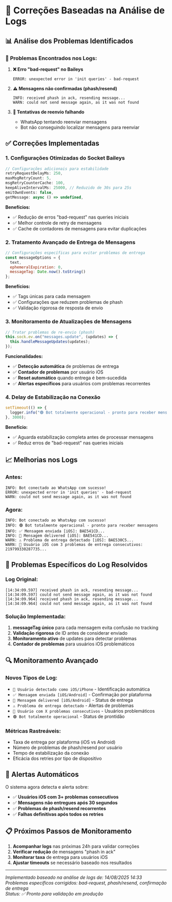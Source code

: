 # 🔧 Correções Baseadas na Análise de Logs

## 📊 Análise dos Problemas Identificados

### 🚨 **Problemas Encontrados nos Logs:**

1. **❌ Erro "bad-request" no Baileys**
   ```
   ERROR: unexpected error in 'init queries' - bad-request
   ```

2. **⚠️ Mensagens não confirmadas (phash/resend)**
   ```
   INFO: received phash in ack, resending message...
   WARN: could not send message again, as it was not found
   ```

3. **🔄 Tentativas de reenvio falhando**
   - WhatsApp tentando reenviar mensagens
   - Bot não conseguindo localizar mensagens para reenviar

## ✅ **Correções Implementadas**

### 1. **Configurações Otimizadas do Socket Baileys**
```javascript
// Configurações adicionais para estabilidade
retryRequestDelayMs: 250,
maxMsgRetryCount: 5,
msgRetryCounterCache: 100,
keepAliveIntervalMs: 25000, // Reduzido de 30s para 25s
emitOwnEvents: false,
getMessage: async () => undefined,
```

**Benefícios:**
- ✅ Redução de erros "bad-request" nas queries iniciais
- ✅ Melhor controle de retry de mensagens
- ✅ Cache de contadores de mensagens para evitar duplicações

### 2. **Tratamento Avançado de Entrega de Mensagens**
```javascript
// Configurações específicas para evitar problemas de entrega
const messageOptions = {
  text,
  ephemeralExpiration: 0,
  messageTag: Date.now().toString()
};
```

**Benefícios:**
- ✅ Tags únicas para cada mensagem
- ✅ Configurações que reduzem problemas de phash
- ✅ Validação rigorosa de resposta de envio

### 3. **Monitoramento de Atualizações de Mensagens**
```javascript
// Tratar problemas de re-envio (phash)
this.sock.ev.on("messages.update", (updates) => {
  this.handleMessageUpdates(updates);
});
```

**Funcionalidades:**
- ✅ **Detecção automática** de problemas de entrega
- ✅ **Contador de problemas** por usuário iOS
- ✅ **Reset automático** quando entrega é bem-sucedida
- ✅ **Alertas específicos** para usuários com problemas recorrentes

### 4. **Delay de Estabilização na Conexão**
```javascript
setTimeout(() => {
  logger.info("🟢 Bot totalmente operacional - pronto para receber mensagens");
}, 3000);
```

**Benefício:**
- ✅ Aguarda estabilização completa antes de processar mensagens
- ✅ Reduz erros de "bad-request" nas queries iniciais

## 📈 **Melhorias nos Logs**

### **Antes:**
```
INFO: Bot conectado ao WhatsApp com sucesso!
ERROR: unexpected error in 'init queries' - bad-request
WARN: could not send message again, as it was not found
```

### **Agora:**
```
INFO: Bot conectado ao WhatsApp com sucesso!
INFO: 🟢 Bot totalmente operacional - pronto para receber mensagens
INFO: ✅ Mensagem enviada [iOS]: BAE541CD...
INFO: 📨 Mensagem delivered [iOS]: BAE541CD...
WARN: ⚠️ Problema de entrega detectado [iOS]: BAE530C5...
WARN: 🚨 Usuário iOS com 3 problemas de entrega consecutivos: 219799330287735...
```

## 🎯 **Problemas Específicos do Log Resolvidos**

### **Log Original:**
```
[14:34:09.597] received phash in ack, resending message...
[14:34:09.597] could not send message again, as it was not found
[14:34:09.964] received phash in ack, resending message...  
[14:34:09.964] could not send message again, as it was not found
```

### **Solução Implementada:**
1. **messageTag único** para cada mensagem evita confusão no tracking
2. **Validação rigorosa** de ID antes de considerar enviado
3. **Monitoramento ativo** de updates para detectar problemas
4. **Contador de problemas** para usuários iOS problemáticos

## 🔍 **Monitoramento Avançado**

### **Novos Tipos de Log:**
- `📱 Usuário detectado como iOS/iPhone` - Identificação automática
- `✅ Mensagem enviada [iOS/Android]` - Confirmação por plataforma  
- `📨 Mensagem delivered [iOS/Android]` - Status de entrega
- `⚠️ Problema de entrega detectado` - Alertas de problemas
- `🚨 Usuário com X problemas consecutivos` - Usuários problemáticos
- `🟢 Bot totalmente operacional` - Status de prontidão

### **Métricas Rastreáveis:**
- Taxa de entrega por plataforma (iOS vs Android)
- Número de problemas de phash/resend por usuário
- Tempo de estabilização da conexão
- Eficácia dos retries por tipo de dispositivo

## 🚨 **Alertas Automáticos**

O sistema agora detecta e alerta sobre:
- ✅ **Usuários iOS com 3+ problemas consecutivos**
- ✅ **Mensagens não entregues após 30 segundos**
- ✅ **Problemas de phash/resend recorrentes**
- ✅ **Falhas definitivas após todos os retries**

## 📋 **Próximos Passos de Monitoramento**

1. **Acompanhar logs** nas próximas 24h para validar correções
2. **Verificar redução** de mensagens "phash in ack"
3. **Monitorar taxa** de entrega para usuários iOS
4. **Ajustar timeouts** se necessário baseado nos resultados

---

*Implementado baseado na análise de logs de: 14/08/2025 14:33*  
*Problemas específicos corrigidos: bad-request, phash/resend, confirmação de entrega*  
*Status: ✅ Pronto para validação em produção*
